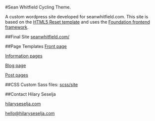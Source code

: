 #Sean Whitfield Cycling Theme.

A custom wordpress site developed for seanwhitfield.com. This site is based on the [HTML5 Reset template](https://github.com/murtaugh/HTML5-Reset) and uses the [Foundation frontend framework](http://foundation.zurb.com).

##Final Site
[seanwhitfield.com/](http://seanwhitfield.com/)

##Page Templates
[Front page](https://github.com/blue-baron/whitfield-cycling-theme/blob/master/front-page.php)

[Information pages](https://github.com/blue-baron/whitfield-cycling-theme/blob/master/page.php)

[Blog page](https://github.com/blue-baron/whitfield-cycling-theme/blob/master/index.php)

[Post pages](https://github.com/blue-baron/whitfield-cycling-theme/blob/master/single.php)

##CSS
Custom Sass files: [scss/site](https://github.com/blue-baron/whitfield-cycling-theme/tree/master/scss/site)

##Contact
Hilary Seselja

[hilaryseselja.com](http://www.hilaryseselja.com)

[hello@hilaryseselja.com](mailto:hello@hilaryseselja.com)
